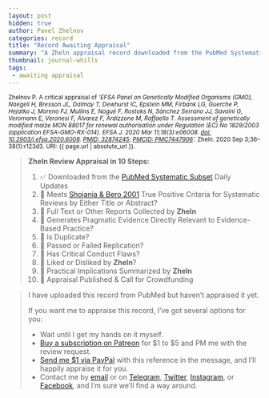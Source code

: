 ```yaml
---
layout: post
hidden: true
author: Pavel Zhelnov
categories: record
title: "Record Awaiting Appraisal"
summary: "A Zheln appraisal record downloaded from the PubMed Systematic Subset daily updates."
thumbnail: journal-whills
tags:
 - awaiting appraisal
---
```


<small id="citation">Zhelnov P. A critical appraisal of _‘EFSA Panel on Genetically Modified Organisms (GMO), Naegeli H, Bresson JL, Dalmay T, Dewhurst IC, Epstein MM, Firbank LG, Guerche P, Hejatko J, Moreno FJ, Mullins E, Nogué F, Rostoks N, Sánchez Serrano JJ, Savoini G, Veromann E, Veronesi F, Álvarez F, Ardizzone M, Raffaello T. Assessment of genetically modified maize MON 88017 for renewal authorisation under Regulation (EC) No 1829/2003 (application EFSA-GMO-RX-014). EFSA J. 2020 Mar 11;18(3):e06008. [doi: 10.2903/j.efsa.2020.6008](https://doi.org/10.2903/j.efsa.2020.6008). [PMID: 32874245](https://pubmed.gov/32874245); [PMCID: PMC7447906](https://ncbi.nlm.nih.gov/pmc/PMC7447906)’._ Zheln. 2020 Sep 3;36–38(1):r123d3. URI: {{ page.url | absolute_url }}.</small>

> **Zheln Review Appraisal in 10 Steps:**
>
> 1. ✅ Downloaded from the [PubMed Systematic Subset](https://github.com/p1m-ortho/qs-global-ortho-search-queries/blob/global-sr-query/README.md) Daily Updates
> 2. 🔄 Meets [Shojania & Bero 2001](https://www.researchgate.net/publication/11820967_Taking_Advantage_of_the_Explosion_of_Systematic_Reviews_An_Efficient_MEDLINE_Search_Strategy) True Positive Criteria for Systematic Reviews by Either Title or Abstract?
> 3. 🔄 Full Text or Other Reports Collected by **Zheln**
> 4. 🔄 Generates Pragmatic Evidence Directly Relevant to Evidence-Based Practice?
> 5. 🔄 Is Duplicate?
> 6. 🔄 Passed or Failed Replication?
> 7. 🔄 Has Critical Conduct Flaws?
> 8. 🔄 Liked or Disliked by **Zheln**?
> 9. 🔄 Practical Implications Summarized by **Zheln**
> 10. 🔄 Appraisal Published & Call for Crowdfunding

> I have uploaded this record from PubMed but haven’t appraised it yet.
>
> If you want me to appraise this record, I’ve got several options for you:
> * Wait until I get my hands on it myself.
> * [Buy a subscription on Patreon](https://patreon.com/zheln) for $1 to $5 and PM me with the review request.
> * [Send me $1 via PayPal](https://paypal.me/pjelnov) with this reference in the message, and I’ll happily appraise it for you.
> * Contact me by [email](mailto:pavel@zheln.com) or on [Telegram](https://t.me/drzhelnov), [Twitter](https://twitter.com/drzhelnov), [Instagram](https://instagram.com/igzheln), or [Facebook](https://facebook.com/drzhelnov), and I’m sure we’ll find a way around.

